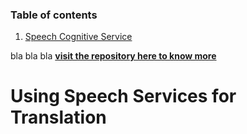 ### Table of contents

1. [Speech Cognitive Service](https://github.com/PhilippeB662299/PhilippeB662299/new/master#using-speech-services-for-translation)

bla bla bla
[**visit the repository here to know more**](https://github.com/PhilippeB662299/DuplicatedTextAnalytics)

# Using Speech Services for Translation
